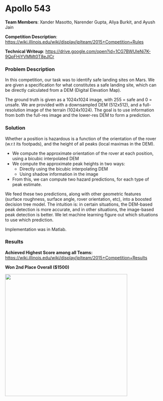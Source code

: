 # Apollo 543

**Team Members**: Xander Masotto, Narender Gupta, Aliya Burkit, and Ayush Jain

**Competition Description**: https://wiki.illinois.edu/wiki/display/jplteam/2015+Competition+Rules

**Technical Writeup**: https://drive.google.com/open?id=1CG7BWUleNi7K-9QpFHiYVMMt0T8eJlCr

### Problem Description

In this competition, our task was to identify safe landing sites on Mars. We are given a specification for what constitutes a safe landing site, which can be directly calculated from a DEM (Digital Elevation Map). 

The ground truth is given as a 1024x1024 image, with 255 = safe and 0 = unsafe. We are provided with a downsampled DEM (512x512), and a full-resolution image of the terrain (1024x1024). The goal is to use information from both the full-res image and the lower-res DEM to form a prediction.

### Solution

Whether a position is hazardous is a function of the orientation of the rover (w.r.t its footpads), and the height of all peaks (local maximas in the DEM).
* We compute the approximate orientation of the rover at each position, using a bicubic interpolated DEM
* We compute the approximate peak heights in two ways:
  * Directly using the bicubic interpolating DEM
  * Using shadow information in the image
* From this, we can compute two hazard predictions, for each type of peak estimate.

We feed these two predictions, along with other geometric features (surface roughness, surface angle, rover orientation, etc), into a boosted decision tree model. The intuition is: in certain situations, the DEM-based peak detection is more accurate, and in other situations, the image-based peak detection is better. We let machine learning figure out which situations to use which prediction.

Implementation was in Matlab.

### Results

**Achieved Highest Score among all Teams:** https://wiki.illinois.edu/wiki/display/jplteam/2015+Competition+Results

**Won 2nd Place Overall ($1500)**

<img src="https://i.imgur.com/GOGkwKn.png" width="400"/>
